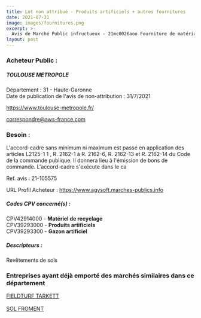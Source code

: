 ```yaml
---
title: Lot non attribué - Produits artificiels + autres fournitures
date: 2021-07-31
image: images/fournitures.png
excerpt: >-
  Avis de Marché Public infructueux - 21mc0026aoo Fourniture de matériaux pour l'entretien des terrains synthétiques - Pr-Hz
layout: post
---
```


### Acheteur Public :
##### TOULOUSE METROPOLE
Département : 31 - Haute-Garonne<br/>
Date de publication de l'avis de non-attribution : 31/7/2021


https://www.toulouse-metropole.fr/

correspondre@aws-france.com


### Besoin :

L'accord-cadre sans minimum ni maximum est passé en application des articles L2125-1 1 , R. 2162-1 à R. 2162-6, R. 2162-13 et R. 2162-14 du Code de la commande publique. Il donnera lieu à l'émission de bons de commande. L'accord-cadre s'exécute dans le ca

Ref. avis : 21-105575

URL Profil Acheteur : https://www.agysoft.marches-publics.info

##### Codes CPV concerné(s) :
CPV42914000 - **Matériel de recyclage** <br/>
CPV39293000 - **Produits artificiels** <br/>
CPV39293300 - **Gazon artificiel** <br/>

##### Descripteurs :
Revêtements de sols <br/>

### Entreprises ayant déjà emporté des marchés similaires dans ce département
<a href="/entreprise-563/siren-452835242">FIELDTURF TARKETT</a><br/><br/>
<a href="/entreprise-576/siren-797569720">SOL FROMENT</a><br/><br/>
